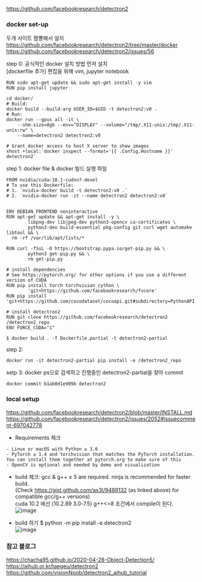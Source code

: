 https://github.com/facebookresearch/detectron2  

### docker set-up
두개 사이트 짬뽕해서 설치  
https://github.com/facebookresearch/detectron2/tree/master/docker
https://github.com/facebookresearch/detectron2/issues/56 

step 0: 공식적인 docker 설치 방법 먼저 설치  
[dockerfile 추가] 편집을 위해 vim, jupyter notebook  
```
RUN sudo apt-get update && sudo apt-get install -y vim
RUN pip install jupyter
```
```
cd docker/
# Build:
docker build --build-arg USER_ID=$UID -t detectron2:v0 .
# Run:
docker run --gpus all -it \
	--shm-size=8gb --env="DISPLAY" --volume="/tmp/.X11-unix:/tmp/.X11-unix:rw" \
	--name=detectron2 detectron2:v0

# Grant docker access to host X server to show images
xhost +local:`docker inspect --format='{{ .Config.Hostname }}' detectron2`
```
step 1: docker file & docker 빌드 실행 파일
```
FROM nvidia/cuda:10.1-cudnn7-devel
# To use this Dockerfile:
# 1. `nvidia-docker build -t detectron2:v0 .`
# 2. `nvidia-docker run -it --name detectron2 detectron2:v0`


ENV DEBIAN_FRONTEND noninteractive
RUN apt-get update && apt-get install -y \
        libpng-dev libjpeg-dev python3-opencv ca-certificates \
        python3-dev build-essential pkg-config git curl wget automake libtool && \
  rm -rf /var/lib/apt/lists/*

RUN curl -fSsL -O https://bootstrap.pypa.io/get-pip.py && \
        python3 get-pip.py && \
        rm get-pip.py

# install dependencies
# See https://pytorch.org/ for other options if you use a different version of CUDA
RUN pip install torch torchvision cython \
        'git+https://github.com/facebookresearch/fvcore'
RUN pip install 'git+https://github.com/cocodataset/cocoapi.git#subdirectory=PythonAPI'

# install detectron2
RUN git clone https://github.com/facebookresearch/detectron2 /detectron2_repo
ENV FORCE_CUDA="1"
```
```
$ docker build . -f Dockerfile.partial -t detectron2-partial
```
step 2: 
```
docker run -it detectron2-partial pip install -e /detectron2_repo
```
setp 3: docker ps으로 검색하고 진행중인 detectron2-partial을 찾아 commit  
```
docker commit b1ab0d1e909b detectron2
```
### local setup
https://github.com/facebookresearch/detectron2/blob/master/INSTALL.md  
https://github.com/facebookresearch/detectron2/issues/2052#issuecomment-697042778  
- Requirements 체크  
```
- Linux or macOS with Python ≥ 3.6
- PyTorch ≥ 1.4 and torchvision that matches the PyTorch installation. You can install them together at pytorch.org to make sure of this
- OpenCV is optional and needed by demo and visualization
```
- build 체크: gcc & g++ ≥ 5 are required. ninja is recommended for faster build.  
(Check https://gist.github.com/ax3l/9489132 (as linked above) for compatible gcc/g++ versions)  
cuda 10.2 에선 (10.2.89 3.0-7.5) g++<=8 조건에서 compile이 된다.
![image](https://user-images.githubusercontent.com/56099627/94213186-2ea03680-ff11-11ea-9dfd-a6adf8970c50.png)  

- build 하기 $ python -m pip install -e detectron2  
![image](https://user-images.githubusercontent.com/56099627/94220123-41bc0200-ff23-11ea-841a-9c6afb54dd7d.png)  

### 참고 블로그
https://chacha95.github.io/2020-04-28-Object-Detection5/  
https://aihub.or.kr/taegeu/detectron2  
https://github.com/visionNoob/detectron2_aihub_tutorial  

